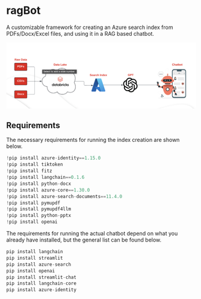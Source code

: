 # ragBot
A customizable framework for creating an Azure search index from PDFs/Docx/Excel files, and using it in a RAG based chatbot.

<img src="https://github.com/kbansal98/ragBot/blob/main/ragArch.jpg"/>

## Requirements

The necessary requirements for running the index creation are shown below. 

```python
!pip install azure-identity==1.15.0
!pip install tiktoken
!pip install fitz
!pip install langchain==0.1.6
!pip install python-docx
!pip install azure-core==1.30.0
!pip install azure-search-documents==11.4.0
!pip install pymupdf
!pip install pymupdf4llm
!pip install python-pptx
!pip install openai
```

The requirements for running the actual chatbot depend on what you already have installed, but the general list can be found below.

```python
pip install langchain
pip install streamlit
pip install azure-search
pip install openai
pip install streamlit-chat
pip install langchain-core
pip install azure-identity
```
